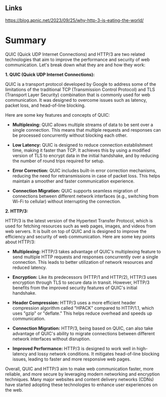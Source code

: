 ## Links

https://blog.apnic.net/2023/09/25/why-http-3-is-eating-the-world/

# Summary

QUIC (Quick UDP Internet Connections) and HTTP/3 are two related technologies that aim to improve the performance and security of web communication. Let's break down what they are and how they work:

**1. QUIC (Quick UDP Internet Connections):**

QUIC is a transport protocol developed by Google to address some of the limitations of the traditional TCP (Transmission Control Protocol) and TLS (Transport Layer Security) combination that is commonly used for web communication. It was designed to overcome issues such as latency, packet loss, and head-of-line blocking.

Here are some key features and concepts of QUIC:

- **Multiplexing:** QUIC allows multiple streams of data to be sent over a single connection. This means that multiple requests and responses can be processed concurrently without blocking each other.

- **Low Latency:** QUIC is designed to reduce connection establishment time, making it faster than TCP. It achieves this by using a modified version of TLS to encrypt data in the initial handshake, and by reducing the number of round trips required for setup.

- **Error Correction:** QUIC includes built-in error correction mechanisms, reducing the need for retransmissions in case of packet loss. This helps maintain a smoother and faster communication experience.

- **Connection Migration:** QUIC supports seamless migration of connections between different network interfaces (e.g., switching from Wi-Fi to cellular) without interrupting the connection.

**2. HTTP/3:**

HTTP/3 is the latest version of the Hypertext Transfer Protocol, which is used for fetching resources such as web pages, images, and videos from web servers. It is built on top of QUIC and is designed to improve the efficiency and security of web communication. Here are some key points about HTTP/3:

- **Multiplexing:** HTTP/3 takes advantage of QUIC's multiplexing feature to send multiple HTTP requests and responses concurrently over a single connection. This leads to better utilization of network resources and reduced latency.

- **Encryption:** Like its predecessors (HTTP/1 and HTTP/2), HTTP/3 uses encryption through TLS to secure data in transit. However, HTTP/3 benefits from the improved security features of QUIC's initial handshake.

- **Header Compression:** HTTP/3 uses a more efficient header compression algorithm called "HPACK" compared to HTTP/1.1, which uses "gzip" or "deflate." This helps reduce overhead and speeds up communication.

- **Connection Migration:** HTTP/3, being based on QUIC, can also take advantage of QUIC's ability to migrate connections between different network interfaces without disruption.

- **Improved Performance:** HTTP/3 is designed to work well in high-latency and lossy network conditions. It mitigates head-of-line blocking issues, leading to faster and more responsive web pages.

Overall, QUIC and HTTP/3 aim to make web communication faster, more reliable, and more secure by leveraging modern networking and encryption techniques. Many major websites and content delivery networks (CDNs) have started adopting these technologies to enhance user experiences on the web.
